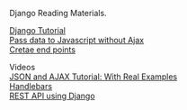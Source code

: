 Django Reading Materials.

<a href="https://developer.mozilla.org/en-US/docs/Learn/Server-side/Django">  Django Tutorial </a> <br>
<a href="https://www.hacksoft.io/blog/quick-and-dirty-django-passing-data-to-javascript-without-ajax"> Pass data to Javascript without Ajax</a><br>
<a href="https://www.caktusgroup.com/blog/2019/02/01/creating-api-endpoint-django-rest-framework/"> Cretae end points </a>


Videos<br>
<a href="https://www.youtube.com/watch?v=rJesac0_Ftw"> JSON and AJAX Tutorial: With Real Examples </a> <br>
<a href="https://www.youtube.com/watch?v=wSNa5b1mS5Y"> Handlebars </a> <br>
<a href="https://www.youtube.com/watch?v=mlr9BF4JomE"> REST API using Django </a>


